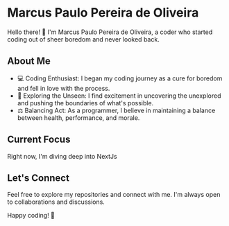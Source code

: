 # Marcus Paulo Pereira de Oliveira

Hello there! 👋 I'm Marcus Paulo Pereira de Oliveira, a coder who started coding out of sheer boredom and never looked back.

## About Me

- 💻 Coding Enthusiast: I began my coding journey as a cure for boredom and fell in love with the process.
- 🚀 Exploring the Unseen: I find excitement in uncovering the unexplored and pushing the boundaries of what's possible.
- ⚖️ Balancing Act: As a programmer, I believe in maintaining a balance between health, performance, and morale.

## Current Focus

Right now, I'm diving deep into NextJs

## Let's Connect

Feel free to explore my repositories and connect with me. I'm always open to collaborations and discussions.

Happy coding! 🚀
